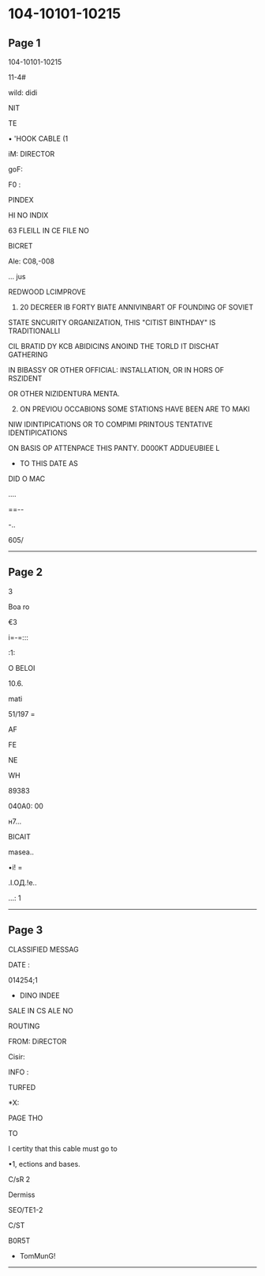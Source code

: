 # 104-10101-10215

## Page 1

104-10101-10215

11-4#

wild: didi

NIT

TE

• 'HOOK CABLE (1

iM: DIRECTOR

goF:

F0 :

PINDEX

HI NO INDIX

63 FLEILL IN CE FILE NO

BICRET

Ale: C08,-008

... jus

REDWOOD LCIMPROVE

1. 20 DECREER IB FORTY BIATE ANNIVINBART OF FOUNDING OF SOVIET

STATE SNCURITY ORGANIZATION, THIS "CITIST BINTHDAY" IS TRADITIONALLI

CIL BRATID DY KCB ABIDICINS ANOIND THE TORLD IT DISCHAT GATHERING

IN BIBASSY OR OTHER OFFICIAL: INSTALLATION, OR IN HORS OF RSZIDENT

OR OTHER NIZIDENTURA MENTA.

2. ON PREVIOU OCCABIONS SOME STATIONS HAVE BEEN ARE TO MAKI

NIW IDINTIPICATIONS OR TO COMPIMI PRINTOUS TENTATIVE IDENTIPICATIONS

ON BASIS OP ATTENPACE THIS PANTY. D000KT ADDUEUBIEE L

- TO THIS DATE AS

DID O MAC

....

==--

-..

605/

---

## Page 2

3

Boa ro

€3

i=-=:::

:1:

O BELOI

10.6.

mati

51/197 =

AF

FE

NE

WH

89383

040A0: 00

н7...

BICAIT

masea..

•і! =

.І.ОД.!е..

...: 1

---

## Page 3

CLASSIFIED MESSAG

DATE :

014254;1

* DINO INDEE

SALE IN CS ALE NO

ROUTING

FROM: DiRECTOR

Cisir:

INFO :

TURFED

*X:

PAGE THO

TO

I certity that this cable must go to

•1, ections and bases.

C/sR 2

Dermiss

SEO/TE1-2

C/ST

B0R5T

- TomMunG!

---

